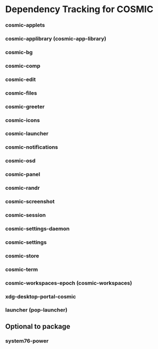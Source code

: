 # Dependency Tracking for COSMIC

### cosmic-applets

### cosmic-applibrary (cosmic-app-library)

### cosmic-bg

### cosmic-comp

### cosmic-edit

### cosmic-files

### cosmic-greeter

### cosmic-icons

### cosmic-launcher

### cosmic-notifications

### cosmic-osd

### cosmic-panel

### cosmic-randr

### cosmic-screenshot

### cosmic-session

### cosmic-settings-daemon

### cosmic-settings

### cosmic-store

### cosmic-term

### cosmic-workspaces-epoch (cosmic-workspaces)

### xdg-desktop-portal-cosmic

### launcher (pop-launcher)

## Optional to package

### system76-power